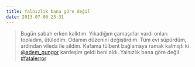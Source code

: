 ```yaml
---
title: Yalnızlık bana göre değil
date: 2013-07-06 23:31
---
```


>Bugün sabah erken kalktım. Yıkadığım çamaşırlar vardı onları topladım, ütüledim. Odamın düzenini değiştirdim. Tüm evi süpürdüm, ardından vileda ile sildim. Kafama tülbent bağlamaya ramak kalmıştı ki [@adem_gungor](https://twitter.com/adem_gungor) kardeşim geldi beni aldı. Yalnızlık bana göre değil [#fatalerror](https://twitter.com/search?q=%23fatalerror&amp;src=hash)
